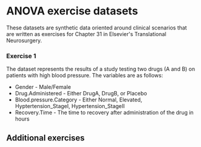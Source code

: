 # ANOVA exercise datasets

These datasets are synthetic data oriented around clinical scenarios that are written as exercises for Chapter 31 in Elsevier's Translational Neurosurgery. 

### Exercise 1

The dataset represents the results of a study testing two drugs (A and B) on patients with high blood pressure. The variables are as follows:

- Gender - Male/Female
- Drug.Administered - Either DrugA, DrugB, or Placebo
- Blood.pressure.Category - Either Normal, Elevated, Hyptertension_StageI, Hypertension_StageII
- Recovery.Time - The time to recovery after administration of the drug in hours

## Additional exercises

